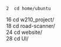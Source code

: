     2  cd home/ubuntu  
   16  cd w210_project/  
   18  cd road-scanner/  
   24  cd website/  
   28  cd UI/  
   
